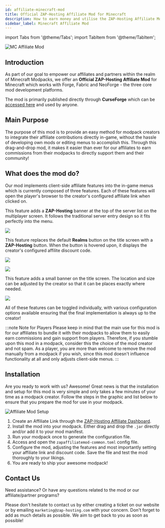 ```yaml
---
id: affiliate-minecraft-mod
title: Official ZAP-Hosting Affiliate Mod for Minecraft
description: How to earn money and utilise the ZAP-Hosting Affiliate Mod for Minecraft via the Affiliate program - ZAP-Hosting.com documentation
sidebar_label: Minecraft Affiliate Mod
---
```


import Tabs from '@theme/Tabs';
import TabItem from '@theme/TabItem';

![MC Affiliate Mod](https://screensaver01.zap-hosting.com/index.php/s/di9t3gGemLFL5wk/preview)

## Introduction

As part of our goal to empower our affiliates and partners within the realm of Minecraft Modpacks, we offer an **Official ZAP-Hosting Affiliate Mod** for Minecraft which works with Forge, Fabric and NeoForge - the three core mod development platforms.

The mod is primarily published directly through **CurseForge** which can be [accessed here](https://zap-hosting.com/mc-affiliate-mod) and used by anyone.

## Main Purpose

The purpose of this mod is to provide an easy method for modpack creators to integrate their affiliate contributions directly in-game, without the hassle of developing own mods or editing menus to accomplish this. Through this drag-and-drop mod, it makes it easier than ever for our affiliates to earn commissions from their modpacks to directly support them and their community!

## What does the mod do?

Our mod implements client-side affiliate features into the in-game menus which is currently composed of three features. Each of these features will open the player's browser to the creator's configured affiliate link when clicked on.

<Tabs>
<TabItem value="multiplayer-screen-banner" label="Multiplayer Screen Banner" default>

This feature adds a **ZAP-Hosting** banner at the top of the server list on the multiplayer screen. It follows the traditional server entry design so it fits perfectly into the menu.

![](https://screensaver01.zap-hosting.com/index.php/s/83k2XqLQHrCeXe7/preview)

</TabItem>

<TabItem value="title-screen-realms-button" label="Title Screen Realms Button">

This feature replaces the default **Realms** button on the title screen with a **ZAP-Hosting** button. When the button is hovered upon, it displays the creator's configured affilite discount code.

![](https://screensaver01.zap-hosting.com/index.php/s/wbrB8MnR6Zpi8bm/preview)

![](https://screensaver01.zap-hosting.com/index.php/s/BQxXa5QWfggqJWq/preview)

</TabItem>

<TabItem value="title-screen-banner" label="Title Screen Banner">

This feature adds a small banner on the title screen. The location and size can be adjusted by the creator so that it can be places exactly where needed.

![](https://screensaver01.zap-hosting.com/index.php/s/z3nGnpBQZ2HXSq9/preview)

</TabItem>
</Tabs>

All of these features can be toggled individually, with various configuration options available ensuring that the final implementation is always up to the creator!

:::note Note for Players
Please keep in mind that the main use for this mod is for our affiliates to bundle it with their modpacks to allow them to easily earn commissions and gain support from players. Therefore, if you stumble upon this mod in a modpack, consider this the choice of the mod creator and not spam. As a player, you are more than welcome to remove the mod manually from a modpack if you wish, since this mod doesn't influence functionality at all and only adjusts client-side menus.
:::

## Installation

Are you ready to work with us? Awesome! Great news is that the installation and setup for this mod is very simple and only takes a few minutes of your time as a modpack creator. Follow the steps in the graphic and list below to ensure that you prepare the mod for use in your modpack.

![Affiliate Mod Setup](https://screensaver01.zap-hosting.com/index.php/s/BfdYJpMjGNjBF99/preview)

1) Create an Affiliate Link through the [ZAP-Hosting Affiliate Dashboard](https://zap-hosting.com/en/customer/affiliate/).
2) Install the mod into your modpack. Either drag and drop the `.jar` directly and/or add it to your mod manifest.
3) Run your modpack once to generate the configuration file.
4) Access and open the `zapaffiliatemod-common.toml` config file.
5) Configure the mod, adjusting the features and most importantly setting your affiliate link and discount code. Save the file and test the mod thoroughly to your likings.
6) You are ready to ship your awesome modpack!

## Contact Us

Need assistance? Or have any questions related to the mod or our affiliate/partner programs?

Please don't hesitate to contact us by either creating a ticket on our website or by emailing `marketing@zap-hosting.com` with your concern. Don't forget to add as much details as possible. We aim to get back to you as soon as possible!